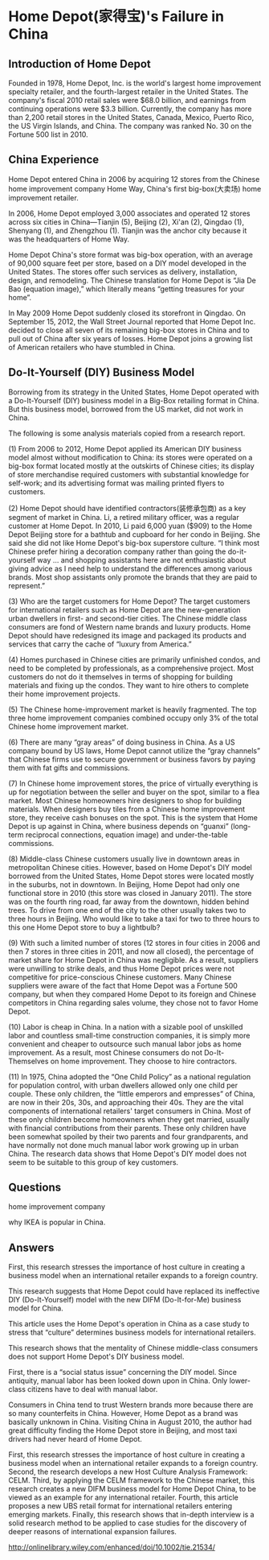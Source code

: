# Home Depot(家得宝)'s Failure in China

## Introduction of Home Depot

Founded in 1978, Home Depot, Inc. is the world's largest home improvement specialty retailer, and the fourth-largest retailer in the United States. The company's fiscal 2010 retail sales were $68.0 billion, and earnings from continuing operations were $3.3 billion. Currently, the company has more than 2,200 retail stores in the United States, Canada, Mexico, Puerto Rico, the US Virgin Islands, and China. The company was ranked No. 30 on the Fortune 500 list in 2010.

## China Experience

Home Depot entered China in 2006 by acquiring 12 stores from the Chinese home improvement company Home Way, China's first big-box(大卖场) home improvement retailer. 

In 2006, Home Depot employed 3,000 associates and operated 12 stores across six cities in China—Tianjin (5), Beijing (2), Xi'an (2), Qingdao (1), Shenyang (1), and Zhengzhou (1). Tianjin was the anchor city because it was the headquarters of Home Way. 

Home Depot China's store format was big-box operation, with an average of 90,000 square feet per store, based on a DIY model developed in the United States. The stores offer such services as delivery, installation, design, and remodeling. The Chinese translation for Home Depot is “Jia De Bao (equation image),” which literally means “getting treasures for your home”.

In May 2009 Home Depot suddenly closed its storefront in Qingdao. On September 15, 2012, the Wall Street Journal reported that Home Depot Inc. decided to close all seven of its remaining big-box stores in China and to pull out of China after six years of losses. Home Depot joins a growing list of American retailers who have stumbled in China. 

## Do-It-Yourself (DIY) Business Model

Borrowing from its strategy in the United States, Home Depot operated with a Do-It-Yourself (DIY) business model in a Big-Box retailing format in China. But this business model, borrowed from the US market, did not work in China.

The following is some analysis materials copied from a research report.

(1) From 2006 to 2012, Home Depot applied its American DIY business model almost without modification to China: its stores were operated on a big-box format located mostly at the outskirts of Chinese cities; its display of store merchandise required customers with substantial knowledge for self-work; and its advertising format was mailing printed flyers to customers. 

(2) Home Depot should have identified contractors(装修承包商) as a key segment of market in China. Li, a retired military officer, was a regular customer at Home Depot. In 2010, Li paid 6,000 yuan ($909) to the Home Depot Beijing store for a bathtub and cupboard for her condo in Beijing. She said she did not like Home Depot's big-box superstore culture. “I think most Chinese prefer hiring a decoration company rather than going the do-it-yourself way … and shopping assistants here are not enthusiastic about giving advice as I need help to understand the differences among various brands. Most shop assistants only promote the brands that they are paid to represent.”

(3) Who are the target customers for Home Depot? The target customers for international retailers such as Home Depot are the new-generation urban dwellers in first- and second-tier cities. The Chinese middle class consumers are fond of Western name brands and luxury products. Home Depot should have redesigned its image and packaged its products and services that carry the cache of “luxury from America.”  

(4) Homes purchased in Chinese cities are primarily unfinished condos, and need to be completed by professionals, as a comprehensive project. Most customers do not do it themselves in terms of shopping for building materials and fixing up the condos. They want to hire others to complete their home improvement projects.

(5) The Chinese home-improvement market is heavily fragmented. The top three home improvement companies combined occupy only 3% of the total Chinese home improvement market. 

(6) There are many “gray areas” of doing business in China. As a US company bound by US laws, Home Depot cannot utilize the “gray channels” that Chinese firms use to secure government or business favors by paying them with fat gifts and commissions. 

(7) In Chinese home improvement stores, the price of virtually everything is up for negotiation between the seller and buyer on the spot, similar to a flea market. Most Chinese homeowners hire designers to shop for building materials. When designers buy tiles from a Chinese home improvement store, they receive cash bonuses on the spot. This is the system that Home Depot is up against in China, where business depends on “guanxi” (long-term reciprocal connections, equation image) and under-the-table commissions.

(8) Middle-class Chinese customers usually live in downtown areas in metropolitan Chinese cities. However, based on Home Depot's DIY model borrowed from the United States, Home Depot stores were located mostly in the suburbs, not in downtown. In Beijing, Home Depot had only one functional store in 2010 (this store was closed in January 2011). The store was on the fourth ring road, far away from the downtown, hidden behind trees. To drive from one end of the city to the other usually takes two to three hours in Beijing. Who would like to take a taxi for two to three hours to this one Home Depot store to buy a lightbulb?

(9) With such a limited number of stores (12 stores in four cities in 2006 and then 7 stores in three cities in 2011, and now all closed), the percentage of market share for Home Depot in China was negligible. As a result, suppliers were unwilling to strike deals, and thus Home Depot prices were not competitive for price-conscious Chinese customers. Many Chinese suppliers were aware of the fact that Home Depot was a Fortune 500 company, but when they compared Home Depot to its foreign and Chinese competitors in China regarding sales volume, they chose not to favor Home Depot.

(10) Labor is cheap in China. In a nation with a sizable pool of unskilled labor and countless small-time construction companies, it is simply more convenient and cheaper to outsource such manual labor jobs as home improvement. As a result, most Chinese consumers do not Do-It-Themselves on home improvement. They choose to hire contractors.

(11) In 1975, China adopted the “One Child Policy” as a national regulation for population control, with urban dwellers allowed only one child per couple. These only children, the “little emperors and empresses” of China, are now in their 20s, 30s, and approaching their 40s. They are the vital components of international retailers' target consumers in China. Most of these only children become homeowners when they get married, usually with financial contributions from their parents. These only children have been somewhat spoiled by their two parents and four grandparents, and have normally not done much manual labor work growing up in urban China. The research data shows that Home Depot's DIY model does not seem to be suitable to this group of key customers.

## Questions

home improvement company

why IKEA is popular in China. 

## Answers

First, this research stresses the importance of host culture in creating a business model when an international retailer expands to a foreign country.

This research suggests that Home Depot could have replaced its ineffective DIY (Do-It-Yourself) model with the new DIFM (Do-It-for-Me) business model for China.

This article uses the Home Depot's operation in China as a case study to stress that “culture” determines business models for international retailers. 

This research shows that the mentality of Chinese middle-class consumers does not support Home Depot's DIY business model.

First, there is a “social status issue” concerning the DIY model. Since antiquity, manual labor has been looked down upon in China. Only lower-class citizens have to deal with manual labor. 

Consumers in China tend to trust Western brands more because there are so many counterfeits in China. However, Home Depot as a brand was basically unknown in China. Visiting China in August 2010, the author had great difficulty finding the Home Depot store in Beijing, and most taxi drivers had never heard of Home Depot.

First, this research stresses the importance of host culture in creating a business model when an international retailer expands to a foreign country. Second, the research develops a new Host Culture Analysis Framework: CELM. Third, by applying the CELM framework to the Chinese market, this research creates a new DIFM business model for Home Depot China, to be viewed as an example for any international retailer. Fourth, this article proposes a new UBS retail format for international retailers entering emerging markets. Finally, this research shows that in-depth interview is a solid research method to be applied to case studies for the discovery of deeper reasons of international expansion failures.

http://onlinelibrary.wiley.com/enhanced/doi/10.1002/tie.21534/

